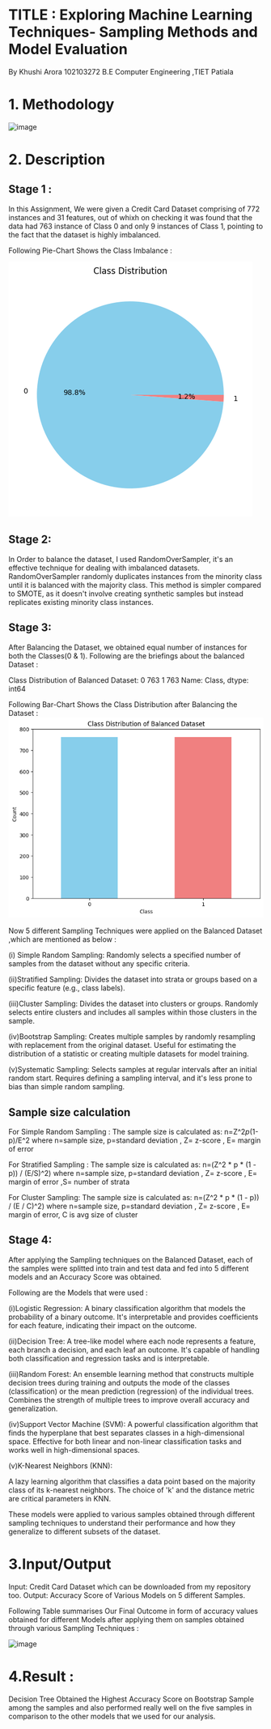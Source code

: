 # TITLE : Exploring Machine Learning Techniques- Sampling Methods and Model Evaluation
By Khushi Arora 102103272 B.E Computer Engineering ,TIET Patiala

# 1. Methodology
![image](https://github.com/khushiarora1793/102103272_Sampling/assets/116865199/cc59048c-0655-4e5c-9fff-01c10b2ee55a)

# 2. Description
## Stage 1 :
In this Assignment, We were given a Credit Card Dataset comprising of 772 instances and 31 features, out of whixh on checking it was found that the data had 763 instance of Class 0 and only 9 instances of Class 1, pointing to the fact that the dataset is highly imbalanced.

Following Pie-Chart Shows the Class Imbalance :

![image](https://github.com/khushiarora1793/102103272_Sampling/blob/main/102103272_piechart.png)

## Stage 2:
In Order to balance the dataset, I used RandomOverSampler, it's an effective technique for dealing with imbalanced datasets. RandomOverSampler randomly duplicates instances from the minority class until it is balanced with the majority class. This method is simpler compared to SMOTE, as it doesn't involve creating synthetic samples but instead replicates existing minority class instances.

## Stage 3:
After Balancing the Dataset, we obtained equal number of instances for both the Classes(0 & 1).
Following are the briefings about the balanced Dataset :

Class Distribution of Balanced Dataset:
0    763
1    763
Name: Class, dtype: int64

Following Bar-Chart Shows the Class Distribution after Balancing the Dataset :
![image](https://github.com/khushiarora1793/102103272_Sampling/blob/main/102103272_bar.png)

Now 5 different Sampling Techniques were applied on the Balanced Dataset ,which are mentioned as below :

(i) Simple Random Sampling:
Randomly selects a specified number of samples from the dataset without any specific criteria.

(ii)Stratified Sampling:
Divides the dataset into strata or groups based on a specific feature (e.g., class labels).

(iii)Cluster Sampling:
Divides the dataset into clusters or groups.
Randomly selects entire clusters and includes all samples within those clusters in the sample.

(iv)Bootstrap Sampling:
Creates multiple samples by randomly resampling with replacement from the original dataset.
Useful for estimating the distribution of a statistic or creating multiple datasets for model training.

(v)Systematic Sampling:
Selects samples at regular intervals after an initial random start.
Requires defining a sampling interval, and it's less prone to bias than simple random sampling.

## Sample size calculation

For Simple Random Sampling :
The sample size is calculated as: n=Z^2*p*(1-p)/E^2
where n=sample size, p=standard deviation , Z= z-score , E= margin of error

For Stratified Sampling :
The sample size is calculated as: n=(Z^2 * p * (1 - p)) / (E/S)^2)
where n=sample size, p=standard deviation , Z= z-score , E= margin of error ,S= number of strata

For Cluster Sampling:
The sample size is calculated as: n=(Z^2 * p * (1 - p)) / (E / C)^2)
where n=sample size, p=standard deviation , Z= z-score , E= margin of error, C is avg size of cluster

## Stage 4:

After applying the Sampling techniques on the Balanced Dataset, each of the samples were splitted into train and test data and fed into 5 different models and an Accuracy Score was obtained.

Following are the Models that were used :

(i)Logistic Regression:
A binary classification algorithm that models the probability of a binary outcome.
It's interpretable and provides coefficients for each feature, indicating their impact on the outcome.

(ii)Decision Tree:
A tree-like model where each node represents a feature, each branch a decision, and each leaf an outcome.
It's capable of handling both classification and regression tasks and is interpretable.

(iii)Random Forest:
An ensemble learning method that constructs multiple decision trees during training and outputs the mode of the classes (classification) or the mean prediction (regression) of the individual trees.
Combines the strength of multiple trees to improve overall accuracy and generalization.

(iv)Support Vector Machine (SVM):
A powerful classification algorithm that finds the hyperplane that best separates classes in a high-dimensional space.
Effective for both linear and non-linear classification tasks and works well in high-dimensional spaces.

(v)K-Nearest Neighbors (KNN):

A lazy learning algorithm that classifies a data point based on the majority class of its k-nearest neighbors.
The choice of 'k' and the distance metric are critical parameters in KNN.

These models were applied to various samples obtained through different sampling techniques to understand their performance and how they generalize to different subsets of the dataset. 

# 3.Input/Output
Input: Credit Card Dataset which can be downloaded from my repository too.
Output: Accuracy Score of Various Models on 5 different Samples.

Following Table summarises Our Final Outcome in form of accuracy values obtained for different Models after applying them on samples obtained through various Sampling Techniques :

![image](https://github.com/khushiarora1793/102103272_Sampling/assets/116865199/713d1d34-15c5-4f80-8061-a0f6a23f6966)


# 4.Result :
Decision Tree Obtained the Highest Accuracy Score on Bootstrap Sample among the samples and also performed really well on the five samples in comparison to the other models that we used for our analysis.
